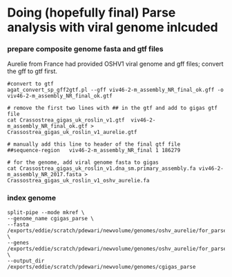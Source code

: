 # Doing (hopefully final) Parse analysis with viral genome inlcuded

### prepare composite genome fasta and gtf files
Aurelie from France had provided OSHV1 viral genome and gff files; convert the gff to gtf first.
```
#convert to gtf
agat_convert_sp_gff2gtf.pl --gff viv46-2-m_assembly_NR_final_ok.gff -o viv46-2-m_assembly_NR_final_ok.gtf

# remove the first two lines with ## in the gtf and add to gigas gtf file
cat Crassostrea_gigas_uk_roslin_v1.gtf  viv46-2-m_assembly_NR_final_ok.gtf > Crassostrea_gigas_uk_roslin_v1_aurelie.gtf

# manually add this line to header of the final gtf file
##sequence-region   viv46-2-m_assembly_NR_final 1 186279

# for the genome, add viral genome fasta to gigas
cat Crassostrea_gigas_uk_roslin_v1.dna_sm.primary_assembly.fa viv46-2-m_assembly_NR_2017.fasta > Crassostrea_gigas_uk_roslin_v1_oshv_aurelie.fa
```
### index genome
```
split-pipe --mode mkref \
--genome_name cgigas_parse \
--fasta /exports/eddie/scratch/pdewari/newvolume/genomes/oshv_aurelie/for_parse/Crassostrea_gigas_uk_roslin_v1_oshv_aurelie.fa \
--genes /exports/eddie/scratch/pdewari/newvolume/genomes/oshv_aurelie/for_parse/Crassostrea_gigas_uk_roslin_v1_aurelie.gtf \
--output_dir /exports/eddie/scratch/pdewari/newvolume/genomes/cgigas_parse

```
